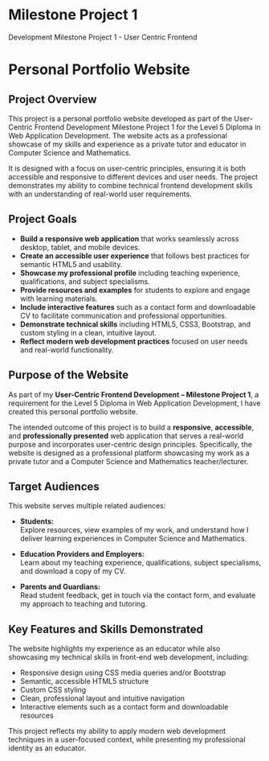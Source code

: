 # Milestone Project 1
Development Milestone Project 1 - User Centric Frontend

# Personal Portfolio Website

## Project Overview

This project is a personal portfolio website developed as part of the User-Centric Frontend Development Milestone Project 1 for the Level 5 Diploma in Web Application Development. The website acts as a professional showcase of my skills and experience as a private tutor and educator in Computer Science and Mathematics.

It is designed with a focus on user-centric principles, ensuring it is both accessible and responsive to different devices and user needs. The project demonstrates my ability to combine technical frontend development skills with an understanding of real-world user requirements.

## Project Goals

- **Build a responsive web application** that works seamlessly across desktop, tablet, and mobile devices.  
- **Create an accessible user experience** that follows best practices for semantic HTML5 and usability.  
- **Showcase my professional profile** including teaching experience, qualifications, and subject specialisms.  
- **Provide resources and examples** for students to explore and engage with learning materials.  
- **Include interactive features** such as a contact form and downloadable CV to facilitate communication and professional opportunities.  
- **Demonstrate technical skills** including HTML5, CSS3, Bootstrap, and custom styling in a clean, intuitive layout.  
- **Reflect modern web development practices** focused on user needs and real-world functionality.

## Purpose of the Website

As part of my **User-Centric Frontend Development – Milestone Project 1**, a requirement for the Level 5 Diploma in Web Application Development, I have created this personal portfolio website.

The intended outcome of this project is to build a **responsive**, **accessible**, and **professionally presented** web application that serves a real-world purpose and incorporates user-centric design principles. Specifically, the website is designed as a professional platform showcasing my work as a private tutor and a Computer Science and Mathematics teacher/lecturer.

## Target Audiences

This website serves multiple related audiences:

- **Students:**  
  Explore resources, view examples of my work, and understand how I deliver learning experiences in Computer Science and Mathematics.

- **Education Providers and Employers:**  
  Learn about my teaching experience, qualifications, subject specialisms, and download a copy of my CV.

- **Parents and Guardians:**  
  Read student feedback, get in touch via the contact form, and evaluate my approach to teaching and tutoring.

## Key Features and Skills Demonstrated

The website highlights my experience as an educator while also showcasing my technical skills in front-end web development, including:

- Responsive design using CSS media queries and/or Bootstrap  
- Semantic, accessible HTML5 structure  
- Custom CSS styling  
- Clean, professional layout and intuitive navigation  
- Interactive elements such as a contact form and downloadable resources  

This project reflects my ability to apply modern web development techniques in a user-focused context, while presenting my professional identity as an educator.

